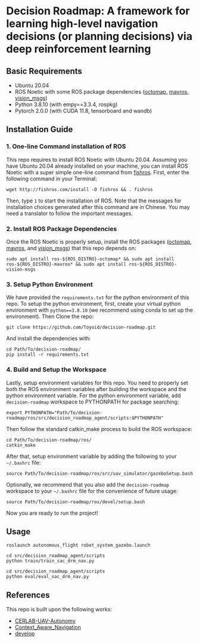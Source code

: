# Decision Roadmap: A framework for learning high-level navigation decisions (or planning decisions) via deep reinforcement learning

## Basic Requirements

- Ubuntu 20.04
- ROS Noetic with some ROS package dependencies ([octomap](https://wiki.ros.org/octomap), [mavros](https://wiki.ros.org/mavros), [vision_msgs](https://wiki.ros.org/vision_msgs))
- Python 3.8.10 (with empy==3.3.4, rospkg)
- Pytorch 2.0.0 (with CUDA 11.8, tensorboard and wandb)

## Installation Guide

### 1. One-line Command installation of ROS

This repo requires to install ROS Noetic with Ubuntu 20.04. Assuming you have Ubuntu 20.04 already installed on your machine, you can install ROS Noetic with a super simple one-line command from [fishros](https://github.com/fishros/install). First, enter the following command in your Terminal:

```commandline
wget http://fishros.com/install -O fishros && . fishros
```

Then, type `1` to start the installation of ROS. Note that the messages for installation choices generated after this command are in Chinese. You may need a translator to follow the important messages.

### 2. Install ROS Package Dependencies

Once the ROS Noetic is properly setup, install the ROS packages ([octomap](https://wiki.ros.org/octomap), [mavros](https://wiki.ros.org/mavros), and [vision_msgs](https://wiki.ros.org/vision_msgs)) that this repo depends on:

```commandline
sudo apt install ros-${ROS_DISTRO}-octomap* && sudo apt install ros-${ROS_DISTRO}-mavros* && sudo apt install ros-${ROS_DISTRO}-vision-msgs
```

### 3. Setup Python Environment

We have provided the `requirements.txt` for the python environment of this repo.
To setup the python environment, first, create your virtual python environment with `python==3.8.10` (we recommend using conda to set up the environment).
Then Clone the repo:

```commandline
git clone https://github.com/Toyoid/decision-roadmap.git
```

And install the dependencies with:

```commandline
cd Path/To/decision-roadmap/
pip install -r requirements.txt
```

### 4. Build and Setup the Workspace

Lastly, setup environment variables for this repo. You need to properly set both the ROS environment variables after building the workspace and the python environment variable.
For the python environment variable, add `decision-roadmap` workspace to PYTHONPATH for package searching:

```
export PYTHONPATH="Path/To/decision-roadmap/ros/src/decision_roadmap_agent/scripts:$PYTHONPATH"
```

Then follow the standard catkin_make process to build the ROS workspace:

```commandline
cd Path/To/decision-roadmap/ros/
catkin_make
```

After that, setup environment variable by adding the following to your `~/.bashrc` file:

```commandline
source Path/To/decision-roadmap/ros/src/uav_simulator/gazeboSetup.bash
```

Optionally, we recommend that you also add the `decision-roadmap` workspace to your `~/.bashrc` file for the convenience of future usage:

```commandline
source Path/To/decision-roadmap/ros/devel/setup.bash
```

Now you are ready to run the project!

## Usage

```
roslaunch autonomous_flight robot_system_gazebo.launch
```

```
cd src/decision_roadmap_agent/scripts
python train/train_sac_drm_nav.py
```

```
cd src/decision_roadmap_agent/scripts
python eval/eval_sac_drm_nav.py
```

## References
This repo is built upon the following works:
- [CERLAB-UAV-Autonomy](https://github.com/Zhefan-Xu/CERLAB-UAV-Autonomy)
- [Context_Aware_Navigation](https://github.com/marmotlab/Context_Aware_Navigation.git)
- [develop]()

